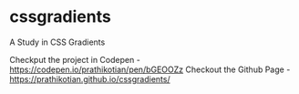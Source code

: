 # cssgradients
A Study in CSS Gradients

Checkput the project in Codepen - https://codepen.io/prathikotian/pen/bGEOOZz
Checkout the Github Page - https://prathikotian.github.io/cssgradients/
